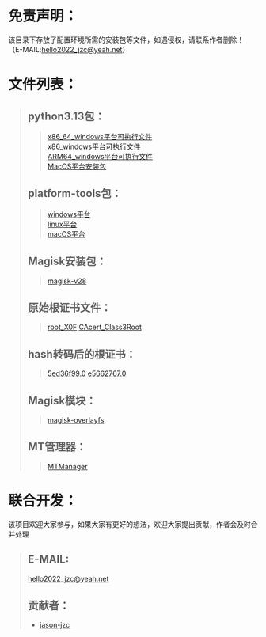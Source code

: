 # 免责声明：
  该目录下存放了配置环境所需的安装包等文件，如遇侵权，请联系作者删除！（E-MAIL:hello2022_jzc@yeah.net）  

# 文件列表：
  >## python3.13包：
  >>[x86_64_windows平台可执行文件](/annex/python-3.13.0-amd64.exe)  
  >>[x86_windows平台可执行文件](/annex/python-3.13.0.exe)  
  >>[ARM64_windows平台可执行文件](/annex/python-3.13.0-arm64.exe)  
  >>[MacOS平台安装包](/annex/python3.13.0-macos11.pkg)  
  >## platform-tools包：
  >>[windows平台](/annex/platform-tools-latest-windows.zip)  
  >>[linux平台](/annex/platform-tools-latest-linux.zip)  
  >>[macOS平台](/annex/platform-tools-latest-darwin.zip)  
  >## Magisk安装包：
  >>[magisk-v28](/annex/Magisk-v28.apk)  
  >## 原始根证书文件：
  >>[root_X0F](/annex/root_X0F.crt)
  >>[CAcert_Class3Root](/annex/CAcert_Class3Root_x14E228.crt)
  >## hash转码后的根证书：
  >>[5ed36f99.0](/annex/5ed36f99.0)
  >>[e5662767.0](/annex/e5662767.0)
  >## Magisk模块：
  >>[magisk-overlayfs](/annex/magisk-overlayfs-release.zip)
  >## MT管理器：
  >>[MTManager](/annex/MT2.16.7.apk)

# 联合开发：
  该项目欢迎大家参与，如果大家有更好的想法，欢迎大家提出贡献，作者会及时合并处理   
  >## E-MAIL:
  >hello2022_jzc@yeah.net  
  >## 贡献者：
  >* [jason-jzc](https://github.com/jason-jzc)

